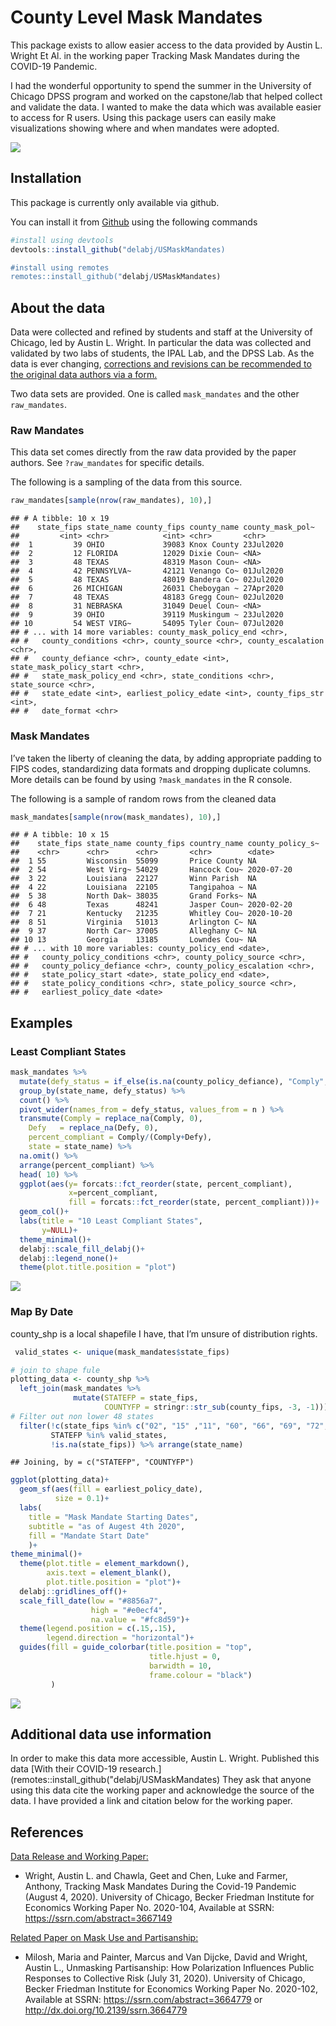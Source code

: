 County Level Mask Mandates
================

This package exists to allow easier access to the data provided by
Austin L. Wright Et Al. in the working paper Tracking Mask Mandates
during the COVID-19 Pandemic.

I had the wonderful opportunity to spend the summer in the University of
Chicago DPSS program and worked on the capstone/lab that helped collect
and validate the data. I wanted to make the data which was available
easier to access for R users. Using this package users can easily make
visualizations showing where and when mandates were adopted.

![](README_files/figure-gfm/unnamed-chunk-1-1.png)<!-- -->

## Installation

This package is currently only available via github.

You can install it from [Github](github.com) using the following
commands

``` r
#install using devtools
devtools::install_github("delabj/USMaskMandates)

#install using remotes
remotes::install_github("delabj/USMaskMandates)
```

## About the data

Data were collected and refined by students and staff at the University
of Chicago, led by Austin L. Wright. In particular the data was
collected and validated by two labs of students, the IPAL Lab, and the
DPSS Lab. As the data is ever changing, [corrections and revisions can
be recommended to the original data authors via a
form.](https://docs.google.com/forms/u/2/d/e/1FAIpQLSfi4NTKH8_kFD8hb7_oWdcY2pIp9_YEbwvGs7kLmqU99_rQvw/viewform?usp=send_form)

Two data sets are provided. One is called `mask_mandates` and the other
`raw_mandates`.

### Raw Mandates

This data set comes directly from the raw data provided by the paper
authors. See `?raw_mandates` for specific details.

The following is a sampling of the data from this source.

``` r
raw_mandates[sample(nrow(raw_mandates), 10),] 
```

    ## # A tibble: 10 x 19
    ##    state_fips state_name county_fips county_name county_mask_pol~
    ##         <int> <chr>            <int> <chr>       <chr>           
    ##  1         39 OHIO             39083 Knox County 23Jul2020       
    ##  2         12 FLORIDA          12029 Dixie Coun~ <NA>            
    ##  3         48 TEXAS            48319 Mason Coun~ <NA>            
    ##  4         42 PENNSYLVA~       42121 Venango Co~ 01Jul2020       
    ##  5         48 TEXAS            48019 Bandera Co~ 02Jul2020       
    ##  6         26 MICHIGAN         26031 Cheboygan ~ 27Apr2020       
    ##  7         48 TEXAS            48183 Gregg Coun~ 02Jul2020       
    ##  8         31 NEBRASKA         31049 Deuel Coun~ <NA>            
    ##  9         39 OHIO             39119 Muskingum ~ 23Jul2020       
    ## 10         54 WEST VIRG~       54095 Tyler Coun~ 07Jul2020       
    ## # ... with 14 more variables: county_mask_policy_end <chr>,
    ## #   county_conditions <chr>, county_source <chr>, county_escalation <chr>,
    ## #   county_defiance <chr>, county_edate <int>, state_mask_policy_start <chr>,
    ## #   state_mask_policy_end <chr>, state_conditions <chr>, state_source <chr>,
    ## #   state_edate <int>, earliest_policy_edate <int>, county_fips_str <int>,
    ## #   date_format <chr>

### Mask Mandates

I’ve taken the liberty of cleaning the data, by adding appropriate
padding to FIPS codes, standardizing data formats and dropping duplicate
columns. More details can be found by using `?mask_mandates` in the R
console.

The following is a sample of random rows from the cleaned data

``` r
mask_mandates[sample(nrow(mask_mandates), 10),] 
```

    ## # A tibble: 10 x 15
    ##    state_fips state_name county_fips country_name county_policy_s~
    ##    <chr>      <chr>      <chr>       <chr>        <date>          
    ##  1 55         Wisconsin  55099       Price County NA              
    ##  2 54         West Virg~ 54029       Hancock Cou~ 2020-07-20      
    ##  3 22         Louisiana  22127       Winn Parish  NA              
    ##  4 22         Louisiana  22105       Tangipahoa ~ NA              
    ##  5 38         North Dak~ 38035       Grand Forks~ NA              
    ##  6 48         Texas      48241       Jasper Coun~ 2020-02-20      
    ##  7 21         Kentucky   21235       Whitley Cou~ 2020-10-20      
    ##  8 51         Virginia   51013       Arlington C~ NA              
    ##  9 37         North Car~ 37005       Alleghany C~ NA              
    ## 10 13         Georgia    13185       Lowndes Cou~ NA              
    ## # ... with 10 more variables: county_policy_end <date>,
    ## #   county_policy_conditions <chr>, county_policy_source <chr>,
    ## #   county_policy_defiance <chr>, county_policy_escalation <chr>,
    ## #   state_policy_start <date>, state_policy_end <date>,
    ## #   state_policy_conditions <chr>, state_policy_source <chr>,
    ## #   earliest_policy_date <date>

## Examples

### Least Compliant States

``` r
mask_mandates %>%
  mutate(defy_status = if_else(is.na(county_policy_defiance), "Comply", "Defy" )) %>%
  group_by(state_name, defy_status) %>%
  count() %>% 
  pivot_wider(names_from = defy_status, values_from = n ) %>%
  transmute(Comply = replace_na(Comply, 0),
    Defy   = replace_na(Defy, 0),
    percent_compliant = Comply/(Comply+Defy), 
    state = state_name) %>%
  na.omit() %>%
  arrange(percent_compliant) %>%
  head( 10) %>%
  ggplot(aes(y= forcats::fct_reorder(state, percent_compliant), 
             x=percent_compliant, 
             fill = forcats::fct_reorder(state, percent_compliant)))+
  geom_col()+
  labs(title = "10 Least Compliant States", 
       y=NULL)+
  theme_minimal()+
  delabj::scale_fill_delabj()+
  delabj::legend_none()+
  theme(plot.title.position = "plot")
```

![](README_files/figure-gfm/unnamed-chunk-4-1.png)<!-- -->

### Map By Date

county\_shp is a local shapefile I have, that I’m unsure of distribution
rights.

``` r
 valid_states <- unique(mask_mandates$state_fips)

# join to shape fule
plotting_data <- county_shp %>%
  left_join(mask_mandates %>%
              mutate(STATEFP = state_fips,
                     COUNTYFP = stringr::str_sub(county_fips, -3, -1))) %>%
# Filter out non lower 48 states
  filter(!c(state_fips %in% c("02", "15" ,"11", "60", "66", "69", "72", "78")), 
         STATEFP %in% valid_states, 
         !is.na(state_fips)) %>% arrange(state_name)
```

    ## Joining, by = c("STATEFP", "COUNTYFP")

``` r
ggplot(plotting_data)+
  geom_sf(aes(fill = earliest_policy_date), 
          size = 0.1)+
  labs(
    title = "Mask Mandate Starting Dates",
    subtitle = "as of Augest 4th 2020", 
    fill = "Mandate Start Date"
    )+
theme_minimal()+
  theme(plot.title = element_markdown(), 
        axis.text = element_blank(), 
        plot.title.position = "plot")+
  delabj::gridlines_off()+
  scale_fill_date(low = "#8856a7",
                  high = "#e0ecf4", 
                  na.value = "#fc8d59")+
  theme(legend.position = c(.15,.15), 
        legend.direction = "horizontal")+
  guides(fill = guide_colorbar(title.position = "top", 
                               title.hjust = 0, 
                               barwidth = 10, 
                               frame.colour = "black") 
         )
```

![](README_files/figure-gfm/unnamed-chunk-5-1.png)<!-- -->

## Additional data use information

In order to make this data more accessible, Austin L. Wright. Published
this data \[With their COVID-19
research.\](remotes::install\_github("delabj/USMaskMandates) They ask
that anyone using this data cite the working paper and acknowledge the
source of the data. I have provided a link and citation below for the
working paper.

## References

[Data Release and Working
Paper:](https://bfi.uchicago.edu/wp-content/uploads/BFI_WP_2020104.pdf)

  - Wright, Austin L. and Chawla, Geet and Chen, Luke and Farmer,
    Anthony, Tracking Mask Mandates During the Covid-19 Pandemic (August
    4, 2020). University of Chicago, Becker Friedman Institute for
    Economics Working Paper No. 2020-104, Available at SSRN:
    <https://ssrn.com/abstract=3667149>

[Related Paper on Mask Use and
Partisanship:](https://papers.ssrn.com/sol3/papers.cfm?abstract_id=3664779)

  - Milosh, Maria and Painter, Marcus and Van Dijcke, David and Wright,
    Austin L., Unmasking Partisanship: How Polarization Influences
    Public Responses to Collective Risk (July 31, 2020). University of
    Chicago, Becker Friedman Institute for Economics Working Paper
    No. 2020-102, Available at SSRN:
    <https://ssrn.com/abstract=3664779> or
    <http://dx.doi.org/10.2139/ssrn.3664779>
